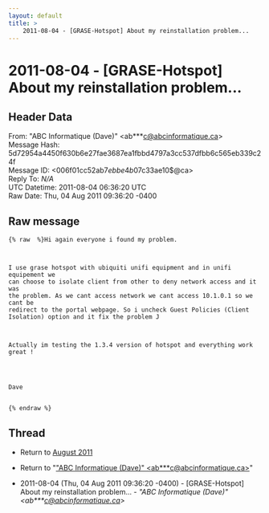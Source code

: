 ```yaml
---
layout: default
title: >
    2011-08-04 - [GRASE-Hotspot] About my reinstallation problem...
---
```


# 2011-08-04 - [GRASE-Hotspot] About my reinstallation problem...

## Header Data

From: "ABC Informatique (Dave)" \<ab***c@abcinformatique.ca\><br>
Message Hash: 5d72954a4450f630b6e27fae3687ea1fbbd4797a3cc537dfbb6c565eb339c24f<br>
Message ID: \<006f01cc52ab$7ebbe4b0$7c33ae10$@ca\><br>
Reply To: _N/A_<br>
UTC Datetime: 2011-08-04 06:36:20 UTC<br>
Raw Date: Thu, 04 Aug 2011 09:36:20 -0400<br>

## Raw message

```
{% raw  %}Hi again everyone i found my problem.

 

I use grase hotspot with ubiquiti unifi equipment and in unifi equipement we
can choose to isolate client from other to deny network access and it was
the problem. As we cant access network we cant access 10.1.0.1 so we cant be
redirect to the portal webpage. So i uncheck Guest Policies (Client
Isolation) option and it fix the problem J

 

Actually im testing the 1.3.4 version of hotspot and everything work great !


 

Dave


{% endraw %}
```

## Thread

+ Return to [August 2011](/archive/2011/08)

+ Return to "["ABC Informatique (Dave)" <ab***c<span>@</span>abcinformatique.ca>](/authors/ab___c_at_abcinformatique_ca)"

+ 2011-08-04 (Thu, 04 Aug 2011 09:36:20 -0400) - [GRASE-Hotspot] About my reinstallation problem... - _"ABC Informatique (Dave)" \<ab***c@abcinformatique.ca\>_

